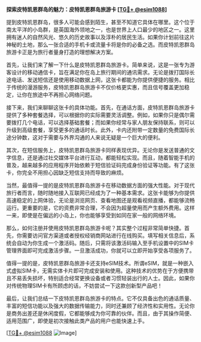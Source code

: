 **探索皮特凯恩群岛的魅力：皮特凯恩群岛旅游卡 [[TG💪+ @esim1088](https://t.me/s/esim1088)]**

提到皮特凯恩群岛，很多人可能会感到陌生，甚至不知道它具体在哪里。这个位于南太平洋的小岛群，是英国海外领地之一，也是世界上人口最少的地区之一。这里拥有迷人的自然风光、悠久的历史故事以及淳朴的居民生活。如果你计划前往这片神秘的土地，那么一张合适的手机卡或流量卡将是你的必备之选。而皮特凯恩群岛旅游卡正是为旅行者量身打造的理想解决方案。

首先，让我们来了解一下什么是皮特凯恩群岛旅游卡。简单来说，这是一张专为游客设计的移动通信卡，旨在满足你在岛上旅行期间的通讯需求。无论是拨打国际长途电话、发送短信还是使用移动数据上网，这张卡都能为你提供便捷的服务。相比于传统的漫游服务，皮特凯恩群岛旅游卡不仅价格更实惠，而且信号覆盖更加稳定，让你在旅途中不再担心网络问题。

接下来，我们来聊聊这张卡的具体功能。首先，在通话方面，皮特凯恩群岛旅游卡提供了多种套餐选择，可以根据你的实际需要灵活调整。例如，如果你只是偶尔需要拨打几个电话，可以选择基础套餐；而如果你经常与家人朋友保持联系，则可以升级到高级套餐，享受更多的通话时长。此外，卡内还附带一定数量的免费国际长途分钟数，这对于需要与外界沟通的人来说无疑是一个巨大的便利。

其次，在短信服务上，皮特凯恩群岛旅游卡同样表现优异。无论你是发送普通的文字信息，还是通过社交媒体平台进行互动，都能轻松实现。而且，随着智能手机的普及，越来越多的应用程序开始依赖于短信验证码完成身份验证等功能。有了这张卡，你完全不用担心因缺乏短信支持而导致的麻烦。

当然，最值得一提的是皮特凯恩群岛旅游卡在移动数据方面的强大性能。对于现代旅行者而言，随时随地接入互联网已经成为了一种基本需求。这张卡能够为你提供高速稳定的上网体验，无论是浏览网页、查看地图还是观看视频直播，都能够流畅运行。更重要的是，它的资费非常合理，不会因为超量使用而产生额外费用。这样一来，即使是在偏远的小岛上，你也能够享受到如同在家一般的网络环境。

那么，如何注册并使用皮特凯恩群岛旅游卡呢？其实整个过程非常简单快捷。首先，你需要访问官方渠道或者授权经销商网站进行在线购买。填写相关信息后，系统会自动为你生成一个激活码。随后，只需将该激活码输入至手机设置中的SIM卡管理界面即可完成激活步骤。一旦激活成功，你就可以立即开始享受各项服务了。

值得一提的是，皮特凯恩群岛旅游卡还支持eSIM技术。所谓eSIM，就是一种嵌入式虚拟SIM卡，无需实体卡片即可完成安装和使用。这种技术的优势在于方便携带且不易丢失损坏，特别适合经常更换设备或者习惯轻装出行的人士。因此，如果你对传统物理SIM卡有所顾虑的话，不妨尝试一下这款创新型产品吧！

最后，让我们总结一下皮特凯恩群岛旅游卡的特点。它不仅具备出色的通话质量、丰富的短信功能以及强大的数据传输能力，同时还兼顾了经济性和实用性。无论你是商务出差还是休闲度假，它都能够成为你可靠的伙伴。而且，由于其操作简便、适用范围广，即使是初次接触此类产品的用户也能快速上手。

[[TG💪+ @esim1088](https://t.me/s/esim1088) ![Image](https://i.postimg.cc/4NQfJmqS/Snipaste-2025-05-13-00-14-12.png)]